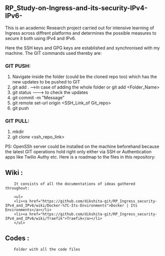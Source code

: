## RP_Study-on-Ingress-and-its-security-IPv4-IPv6-
This is an academic Research project carried out for intensive learning of Ingress across diffrent platforms and determines the possible measures to secure it both using IPv4 and IPv6.

Here the SSH keys and GPG keys are established and synchronised with my machine. The GIT commands used thereby are:

### GIT PUSH:
  1. Navigate inside the folder (could be the cloned repo too)  which has the new updates to be pushed to GIT 
  2.  git add . -->in case of adding the whole folder or git add <Folder_Name>
  3.  git status ---> to check the updates
  4.  git commit -m "Message"
  5.  git remote set-url origin <SSH_Link_of Git_repo>
  6.  git push
### GIT PULL:
  1. mkdir 
  2. git clone <ssh_repo_link>
 
PS: OpenSSh server could be installed on the machine beforehand because the latest GIT operations hold right only either via SSH or Authentication apps like Twilio Authy etc.
Here is a roadmap to the files in this repository:
 ## Wiki  : 
        It consists of all the documentations of ideas gathered throughout:
        
        <ul>
        <li><a href="https://github.com/dikshita-git/RP_Ingress_security-IPv4_and_IPv6/wiki/Docker-%7C-Its-Environments">Docker | Its Environments</a></li>
        <li><a href="https://github.com/dikshita-git/RP_Ingress_security-IPv4_and_IPv6/wiki/Traefik">Traefik</a></li>
        </ul>
 ## Codes  : 
        Folder with all the code files

